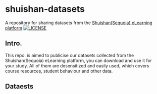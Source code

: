 # shuishan-datasets
A repository for sharing datasets from the [Shuishan(Sequoia) eLearning platform](https://www.shuishan.net.cn/)
[![LICENSE](https://img.shields.io/badge/license-CC%20BY--SA%204.0-green)](https://github.com/TommySoya/shuishan-datasets/blob/master/LICENSE)


## Intro.
This repo. is aimed to publicise our datasets collected from the Shuishan(Sequoia) eLearning platform, you can download and use it for your study. All of them are desensitized and easily used, which covers course resources, student behaviour and other data.

## Dataests
